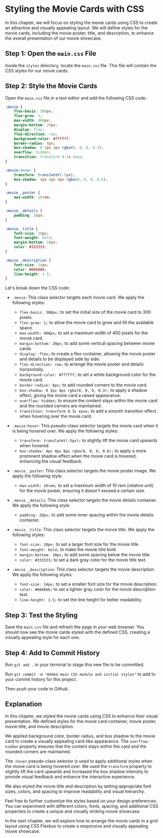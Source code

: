 # Styling the Movie Cards with CSS

In this chapter, we will focus on styling the movie cards using CSS to create an attractive and visually appealing layout. We will define styles for the movie cards, including the movie poster, title, and description, to enhance the overall presentation of our movie showcase.

## Step 1: Open the `main.css` File

Inside the `styles` directory, locate the `main.css` file. This file will contain the CSS styles for our movie cards.

## Step 2: Style the Movie Cards

Open the `main.css` file in a text editor and add the following CSS code:

```css
.movie {
    flex-basis: 300px;
    flex-grow: 1;
    max-width: 400px;
    margin-bottom: 20px;
    display: flex;
    flex-direction: row;
    background-color: #ffffff;
    border-radius: 8px;
    box-shadow: 0 2px 4px rgba(0, 0, 0, 0.3);
    overflow: hidden;
    transition: transform 0.3s ease;
}

.movie:hover {
    transform: translateY(-5px);
    box-shadow: 4px 4px 8px rgba(0, 0, 0, 0.6);
}

.movie__poster {
    max-width: 10rem;
}

.movie__details {
    padding: 20px;
}

.movie__title {
    font-size: 20px;
    font-weight: bold;
    margin-bottom: 10px;
    color: #333333;
}

.movie__description {
    font-size: 14px;
    color: #666666;
    line-height: 1.5;
}
```

Let's break down the CSS code:

- `.movie`: This class selector targets each movie card. We apply the following styles:
  - `flex-basis: 300px;` to set the initial size of the movie card to 300 pixels.
  - `flex-grow: 1;` to allow the movie card to grow and fill the available space.
  - `max-width: 400px;` to set a maximum width of 400 pixels for the movie card.
  - `margin-bottom: 20px;` to add some vertical spacing between movie cards.
  - `display: flex;` to create a flex container, allowing the movie poster and details to be displayed side by side.
  - `flex-direction: row;` to arrange the movie poster and details horizontally.
  - `background-color: #ffffff;` to set a white background color for the movie card.
  - `border-radius: 8px;` to add rounded corners to the movie card.
  - `box-shadow: 0 2px 4px rgba(0, 0, 0, 0.3);` to apply a shadow effect, giving the movie card a raised appearance.
  - `overflow: hidden;` to ensure the content stays within the movie card and the rounded corners are maintained.
  - `transition: transform 0.3s ease;` to add a smooth transition effect when hovering over the movie card.

- `.movie:hover`: This pseudo-class selector targets the movie card when it is being hovered over. We apply the following styles:
  - `transform: translateY(-5px);` to slightly lift the movie card upwards when hovered.
  - `box-shadow: 4px 4px 8px rgba(0, 0, 0, 0.6);` to apply a more prominent shadow effect when the movie card is hovered, enhancing the visual feedback.

- `.movie__poster`: This class selector targets the movie poster image. We apply the following style:
  - `max-width: 10rem;` to set a maximum width of 10 rem (relative unit) for the movie poster, ensuring it doesn't exceed a certain size.

- `.movie__details`: This class selector targets the movie details container. We apply the following style:
  - `padding: 20px;` to add some inner spacing within the movie details container.

- `.movie__title`: This class selector targets the movie title. We apply the following styles:
  - `font-size: 20px;` to set a larger font size for the movie title.
  - `font-weight: bold;` to make the movie title bold.
  - `margin-bottom: 10px;` to add some spacing below the movie title.
  - `color: #333333;` to set a dark gray color for the movie title text.

- `.movie__description`: This class selector targets the movie description. We apply the following styles:
  - `font-size: 14px;` to set a smaller font size for the movie description.
  - `color: #666666;` to set a lighter gray color for the movie description text.
  - `line-height: 1.5;` to set the line height for better readability.

## Step 3: Test the Styling

Save the `main.css` file and refresh the page in your web browser. You should now see the movie cards styled with the defined CSS, creating a visually appealing style for each one.

## Step 4: Add to Commit History

Run `git add .` in your terminal to stage this new file to be committed.

Run `git commit -m "Added main CSS module and initial styles"` to add to your commit history for this project.

Then push your code to Github.

## Explanation

In this chapter, we styled the movie cards using CSS to enhance their visual presentation. We defined styles for the movie card container, movie poster, movie title, and movie description.

We applied background color, border radius, and box shadow to the movie card to create a visually appealing card-like appearance. The `overflow: hidden` property ensures that the content stays within the card and the rounded corners are maintained.

The `:hover` pseudo-class selector is used to apply additional styles when the movie card is being hovered over. We used the `transform` property to slightly lift the card upwards and increased the box shadow intensity to provide visual feedback and enhance the interactive experience.

We also styled the movie title and description by setting appropriate font sizes, colors, and spacing to improve readability and visual hierarchy.

Feel free to further customize the styles based on your design preferences. You can experiment with different colors, fonts, spacing, and additional CSS properties to create a unique and visually striking movie showcase.

In the next chapter, we will explore how to arrange the movie cards in a grid layout using CSS Flexbox to create a responsive and visually appealing movie showcase.